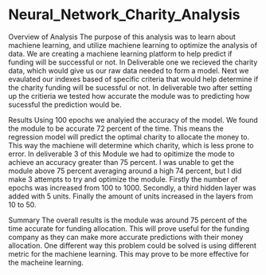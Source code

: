 # Neural_Network_Charity_Analysis



Overview of Analysis
The purpose of this analysis was to learn about machiene learning, and utilize machiene learning to optimize the analysis of data. We are creating a machiene learning platform to help predict if funding will be successful or not. In Deliverable one we recieved the charity data, which would give us our raw data needed to form a model. Next we evaulated our indexes based of specific criteria that would help determine if the charity funding will be sucessful or not. In deliverable two after setting up the critieria we tested how accurate the module was to predicting how sucessful the prediction would be.

Results
Using 100 epochs we analyied the accuracy of the model. We found the module to be accurate 72 percent of the time. This means the regression model will predict the optimal charity to allocate the money to. This way the machiene will determine which charity, which is less prone to error. In deliverable 3 of this Module we had to opitimize the mode to achieve an accuracy greater than 75 percent. I was unable to get the module above 75 percent averaging around a high 74 percent, but I did make 3 attempts to try and optimize the module. Firstly the number of epochs was increased from 100 to 1000. Secondly, a third hidden layer was added with 5 units. Finally the amount of units increased in the layers from 10 to 50.

Summary
The overall results is the module was around 75 percent of the time accurate for funding allocation. This will prove useful for the funding company as they can make more accurate predictions with their money allocation. One different way this problem could be solved is using different metric for the machiene learning. This may prove to be more effective for the macheine learning.
